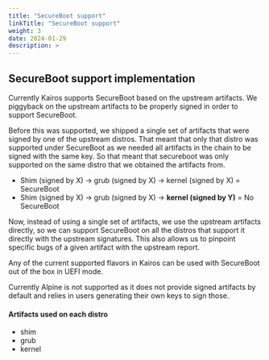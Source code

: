 ```yaml
---
title: "SecureBoot support"
linkTitle: "SecureBoot support"
weight: 3
date: 2024-01-29
description: >
---
```



## SecureBoot support implementation

Currently Kairos supports SecureBoot based on the upstream artifacts. 
We piggyback on the upstream artifacts to be properly signed in order to support SecureBoot.

Before this was supported, we shipped a single set of artifacts that were signed by one of the upstream distros.
That meant that only that distro was supported under SecureBoot as we needed all artifacts in the chain to be signed with the same key. So that meant that secureboot was only supported on the same distro that we obtained the artifacts from.

 - Shim (signed by X) -> grub (signed by X) -> kernel (signed by X) = SecureBoot
 - Shim (signed by X) -> grub (signed by X) -> **kernel (signed by Y)** = No SecureBoot


Now, instead of using a single set of artifacts, we use the upstream artifacts directly, so we can support SecureBoot on all the distros that support it directly with the upstream signatures. This also allows us to pinpoint specific bugs of a given artifact with the upstream report.


Any of the current supported flavors in Kairos can be used with SecureBoot out of the box in UEFI mode.

Currently Alpine is not supported as it does not provide signed artifacts by default and relies in users generating their own keys to sign those.

#### Artifacts used on each distro

 - shim
 - grub
 - kernel


